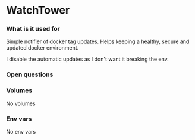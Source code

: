 # WatchTower

### What is it used for

Simple notifier of docker tag updates. Helps keeping a healthy, secure and updated docker environment.

I disable the automatic updates as I don't want it breaking the env.

### Open questions

### Volumes

No volumes

### Env vars

No env vars